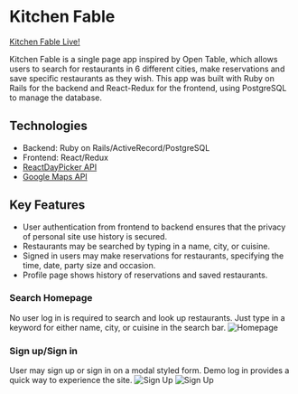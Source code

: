 # Kitchen Fable

[Kitchen Fable Live!](https://kitchenfable.herokuapp.com/)

Kitchen Fable is a single page app inspired by Open Table, which allows users to search for restaurants in 6 different cities, make reservations and save specific restaurants as they wish. This app was built with Ruby on Rails for the backend and React-Redux for the frontend, using PostgreSQL to manage the database.

## Technologies
* Backend: Ruby on Rails/ActiveRecord/PostgreSQL
* Frontend: React/Redux
* [ReactDayPicker API](http://react-day-picker.js.org/)
* [Google Maps API](https://developers.google.com/maps/documentation/)

## Key Features
* User authentication from frontend to backend ensures that the privacy of personal site use history is secured.
* Restaurants may be searched by typing in a name, city, or cuisine. 
* Signed in users may make reservations for restaurants, specifying the time, date, party size and occasion.
* Profile page shows history of reservations and saved restaurants.

### Search Homepage
No user log in is required to search and look up restaurants. Just type in a keyword for either name, city, or cuisine in the search bar.
![Homepage](https://github.com/sophiacheungshc/kitchen_fable/blob/master/app/assets/images/home.jpg)

### Sign up/Sign in
User may sign up or sign in on a modal styled form. Demo log in provides a quick way to experience the site.
![Sign Up](https://github.com/sophiacheungshc/kitchen_fable/blob/master/app/assets/images/signup.jpg)
![Sign Up](https://github.com/sophiacheungshc/kitchen_fable/blob/master/app/assets/images/signin.jpg)
